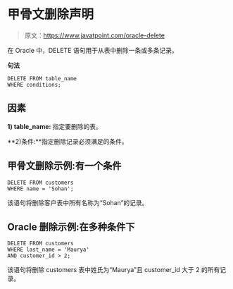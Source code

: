 # 甲骨文删除声明

> 原文：<https://www.javatpoint.com/oracle-delete>

在 Oracle 中，DELETE 语句用于从表中删除一条或多条记录。

 **句法** 

```
DELETE FROM table_name
WHERE conditions; 

```

## 因素

**1) table_name:** 指定要删除的表。

**2)条件:**指定删除记录必须满足的条件。

## 甲骨文删除示例:有一个条件

```
DELETE FROM customers
WHERE name = 'Sohan';   

```

该语句将删除客户表中所有名称为“Sohan”的记录。

## Oracle 删除示例:在多种条件下

```
DELETE FROM customers
WHERE last_name = 'Maurya'
AND customer_id > 2;

```

该语句将删除 customers 表中姓氏为“Maurya”且 customer_id 大于 2 的所有记录。